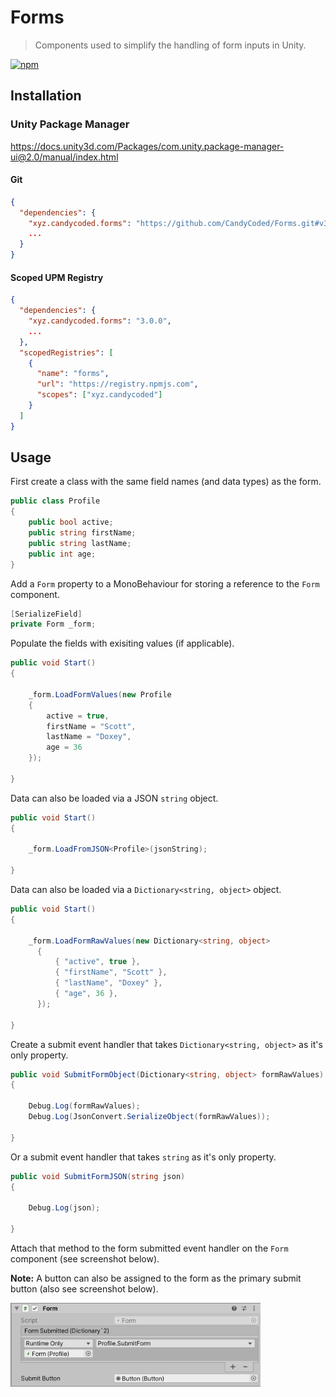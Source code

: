 # Forms

> Components used to simplify the handling of form inputs in Unity.

[![npm](https://img.shields.io/npm/v/xyz.candycoded.forms)](https://www.npmjs.com/package/xyz.candycoded.form)

## Installation

### Unity Package Manager

<https://docs.unity3d.com/Packages/com.unity.package-manager-ui@2.0/manual/index.html>

#### Git

```json
{
  "dependencies": {
    "xyz.candycoded.forms": "https://github.com/CandyCoded/Forms.git#v3.0.0",
    ...
  }
}
```

#### Scoped UPM Registry

```json
{
  "dependencies": {
    "xyz.candycoded.forms": "3.0.0",
    ...
  },
  "scopedRegistries": [
    {
      "name": "forms",
      "url": "https://registry.npmjs.com",
      "scopes": ["xyz.candycoded"]
    }
  ]
}
```

## Usage

First create a class with the same field names (and data types) as the form.

```csharp
public class Profile
{
    public bool active;
    public string firstName;
    public string lastName;
    public int age;
}
```

Add a `Form` property to a MonoBehaviour for storing a reference to the `Form` component.

```csharp
[SerializeField]
private Form _form;
```

Populate the fields with exisiting values (if applicable).

```csharp
public void Start()
{

    _form.LoadFormValues(new Profile
    {
        active = true,
        firstName = "Scott",
        lastName = "Doxey",
        age = 36
    });

}
```

Data can also be loaded via a JSON `string` object.

```csharp
public void Start()
{

    _form.LoadFromJSON<Profile>(jsonString);

}
```

Data can also be loaded via a `Dictionary<string, object>` object.

```csharp
public void Start()
{

    _form.LoadFormRawValues(new Dictionary<string, object>
      {
          { "active", true },
          { "firstName", "Scott" },
          { "lastName", "Doxey" },
          { "age", 36 },
      });

}
```

Create a submit event handler that takes `Dictionary<string, object>` as it's only property.

```csharp
public void SubmitFormObject(Dictionary<string, object> formRawValues)
{

    Debug.Log(formRawValues);
    Debug.Log(JsonConvert.SerializeObject(formRawValues));

}
```

Or a submit event handler that takes `string` as it's only property.

```csharp
public void SubmitFormJSON(string json)
{

    Debug.Log(json);

}
```

Attach that method to the form submitted event handler on the `Form` component (see screenshot below).

**Note:** A button can also be assigned to the form as the primary submit button (also see screenshot below).

<img src="Screenshots/submit-form.png" width="400">
